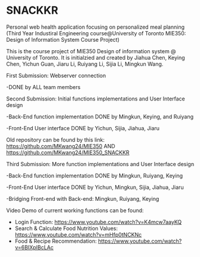 # SNACKKR
Personal web health application focusing on personalized meal planning (Third Year Industiral Engineering course@University of Toronto MIE350: Design of Information System Course Project)

This is the course project of MIE350 Design of information system @ University of Toronto. It is initialzied and created by Jiahua Chen, Keying Chen, Yichun Guan, Jiaru Li, Ruiyang Li, Sijia Li, Mingkun Wang.

First Submission: Webserver connection

-DONE by ALL team members

Second Submission: Initial functions implementations and User Interface design

-Back-End function implementation DONE by Mingkun, Keying, and Ruiyang

-Front-End User interface DONE by Yichun, Sijia, Jiahua, Jiaru
  
Old repository can be found by this link: https://github.com/MKwang24/MIE350 AND https://github.com/MKwang24/MIE350_SNACKKR
  
Third Submission: More function implementations and User Interface design
  
-Back-End function implementation DONE by Mingkun, Ruiyang, Keying

-Front-End User interface DONE by Yichun, Mingkun, Sijia, Jiahua, Jiaru

-Bridging Front-end with Back-end: Mingkun, Ruiyang, Keying
  
  Video Demo of current working functions can be found:
  - Login Function: 
  https://www.youtube.com/watch?v=K4mcw7aayKQ
  - Search & Calculate Food Nutrition Values:
  https://www.youtube.com/watch?v=mHfp0tNCKNc
  - Food & Recipe Recommendation: 
  https://www.youtube.com/watch?v=6BIXpIBcLAc
